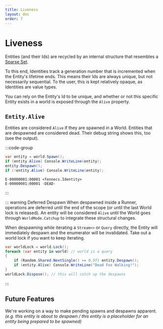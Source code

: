```yaml
---
title: Liveness
layout: doc
order: 7
---
```



# Liveness
Entities (and their Ids) are recycled by an internal structure that resembles a [Sparse Set](https://www.codeproject.com/Articles/859324/Fast-Implementations-of-Sparse-Sets-in-Cplusplus). 

To this end, Identities track a generation number that is incremented when the Entity's lifetime ends. This means their Ids are always unique, but not necessarily sequential. To the user, this is kept relatively opaque, as Identities are value types. 

You can rely on the Entity's Id to be unique, and whether or not this specific Entity exists in a world is exposed through the `Alive` property.

## `Entity.Alive`
Entities are considered `Alive` if they are spawned in a World. Entities that are despawned are considered dead. Their debug string shows this, too (see the output).

:::code-group
```csharp [Code]
var entity = world.Spawn();
if (entity.Alive) Console.WriteLine(entity);
entity.Despawn();
if (!entity.Alive) Console.WriteLine(entity);
```
```plaintext [Output]
E-00000001:00001 <fennecs.Identity>
E-00000001:00001 -DEAD-
```
:::

::: warning Deferred Despawn
When despawned inside a Runner, operations are deferred until the end of the scope (or until the last World lock is released). An entity will be considered `Alive` until the World goes through `WorldMode.Catchup` to integrate these structural changes.

When despawning while iterating a `Stream<>` or `Query` directly, the Entity will immediately despawn and the enumerator will be invalidated. Take out a world lock if you want to keep iterating.
```csharp
var worldLock = world.Lock();
foreach (var entity in world) // world is a query
{ 
    if (Random.Shared.NextSingle() >= 0.5f) entity.Despawn();
    if (entity.Alive) Console.WriteLine("Dead Fox Walking!");
}
worldLock.Dispose(); // this will catch up the despawns
```
:::

## Future Features
We're working on a way to make pending spawns and despawns apparent. *(e.g. this entity is about to despawn / this entity is a placeholder for an entity being prepared to be spawned)*